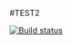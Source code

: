#TEST2

[![Build status](https://ci.appveyor.com/api/projects/status/4q5m1bh0vheyrex1?svg=true)](https://ci.appveyor.com/project/Mica78/netology-ajs-test2)
